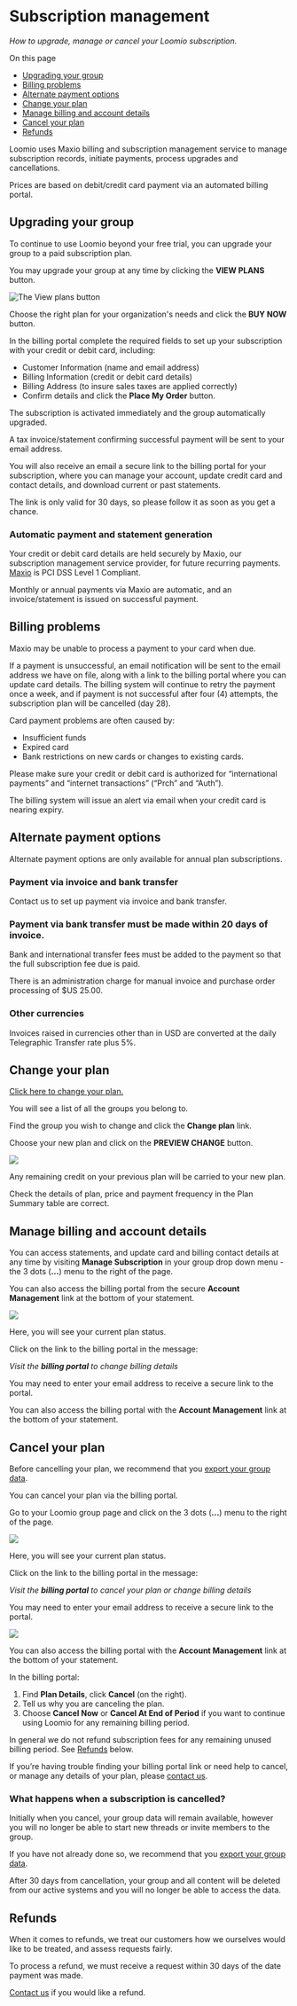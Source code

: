 # Subscription management
_How to upgrade, manage or cancel your Loomio subscription._

On this page
- [Upgrading your group](#upgrading-your-group)
- [Billing problems](#billing-problems)
- [Alternate payment options](#alternate-payment-options)
- [Change your plan](#change-your-plan)
- [Manage billing and account details](#manage-billing-and-account-details)
- [Cancel your plan](#cancel-your-plan)
- [Refunds](#refunds)

Loomio uses Maxio billing and subscription management service to manage subscription records, initiate payments, process upgrades and cancellations.

Prices are based on debit/credit card payment via an automated billing portal.

## Upgrading your group
To continue to use Loomio beyond your free trial, you can upgrade your group to a paid subscription plan.

You may upgrade your group at any time by clicking the __VIEW PLANS__ button.

![The View plans button](view-plans.png)

Choose the right plan for your organization's needs and click the __BUY NOW__ button.

In the billing portal complete the required fields to set up your subscription with your credit or debit card, including:
- Customer Information (name and email address)
- Billing Information (credit or debit card details)
- Billing Address (to insure sales taxes are applied correctly)
- Confirm details and click the __Place My Order__ button.

The subscription is activated immediately and the group automatically upgraded. 

A tax invoice/statement confirming successful payment will be sent to your email address.

You will also receive an email a secure link to the billing portal for your subscription, where you can manage your account, update credit card and contact details, and download current or past statements.

The link is only valid for 30 days, so please follow it as soon as you get a chance.

### Automatic payment and statement generation
Your credit or debit card details are held securely by Maxio, our subscription management service provider, for future recurring payments.  [Maxio](https://www.chargify.com/security/) is PCI DSS Level 1 Compliant.

Monthly or annual payments via Maxio are automatic, and an invoice/statement is issued on successful payment.

## Billing problems
Maxio may be unable to process a payment to your card when due.

If a payment is unsuccessful, an email notification will be sent to the email address we have on file, along with a link to the billing portal where you can update card details. The billing system will continue to retry the payment once a week, and if payment is not successful after four (4) attempts, the subscription plan will be cancelled (day 28).

Card payment problems are often caused by:
- Insufficient funds
- Expired card
- Bank restrictions on new cards or changes to existing cards. 
 
Please make sure your credit or debit card is authorized for “international payments” and “internet transactions” (“Prch” and “Auth”).

The billing system will issue an alert via email when your credit card is nearing expiry.

## Alternate payment options
Alternate payment options are only available for annual plan subscriptions.

### Payment via invoice and bank transfer
Contact us to set up payment via invoice and bank transfer.

### Payment via bank transfer must be made within 20 days of invoice.
Bank and international transfer fees must be added to the payment so that the full subscription fee due is paid.

There is an administration charge for manual invoice and purchase order processing of $US 25.00.

### Other currencies
Invoices raised in currencies other than in USD are converted at the daily Telegraphic Transfer rate plus 5%.

## Change your plan

[Click here to change your plan.](https://www.loomio.com/upgrade/)

You will see a list of all the groups you belong to.

Find the group you wish to change and click the **Change plan** link.

Choose your new plan and click on the **PREVIEW CHANGE** button.

![](subscription_change.png)

Any remaining credit on your previous plan will be carried to your new plan.

Check the details of plan, price and payment frequency in the Plan Summary table are correct. 

## Manage billing and account details
You can access statements, and update card and billing contact details at any time by visiting **Manage Subscription** in your group drop down menu - the 3 dots (**...**) menu to the right of the page.

You can also access the billing portal from the secure **Account Management** link at the bottom of your statement.

![](subscription_manage.png)

Here, you will see your current plan status.

Click on the link to the billing portal in the message:

*Visit the **billing portal** to change billing details*

You may need to enter your email address to receive a secure link to the portal. 

You can also access the billing portal with the **Account Management** link at the bottom of your statement.

## Cancel your plan
Before cancelling your plan, we recommend that you [export your group data](https://help.loomio.com/en/user_manual/groups/data_export/index.html). 

You can cancel your plan via the billing portal.

Go to your Loomio group page and click on the 3 dots (**...**) menu to the right of the page. 

![](subscription_manage.png)

Here, you will see your current plan status.

Click on the link to the billing portal in the message:

*Visit the **billing portal** to cancel your plan or change billing details*

You may need to enter your email address to receive a secure link to the portal. 

![](billingportal_sign_in.png#width-80)

You can also access the billing portal with the **Account Management** link at the bottom of your statement.

In the billing portal:

1. Find **Plan Details**, click **Cancel** (on the right).
2. Tell us why you are canceling the plan.
3. Choose **Cancel Now** or **Cancel At End of Period** if you want to continue using Loomio for any remaining billing period.

In general we do not refund subscription fees for any remaining unused billing period.  See [Refunds](#refunds) below.

If you’re having trouble finding your billing portal link or need help to cancel, or manage any details of your plan, please [contact us](https://www.loomio.com/contact).

### What happens when a subscription is cancelled?
Initially when you cancel, your group data will remain available, however you will no longer be able to start new threads or invite members to the group. 

If you have not already done so, we recommend that you [export your group data](https://help.loomio.com/en/user_manual/groups/data_export/index.html). 

After 30 days from cancellation, your group and all content will be deleted from our active systems and you will no longer be able to access the data. 

## Refunds
When it comes to refunds, we treat our customers how we ourselves would like to be treated, and assess requests fairly.

To process a refund, we must receive a request within 30 days of the date payment was made.

[Contact us](https://www.loomio.com/contact) if you would like a refund. 
